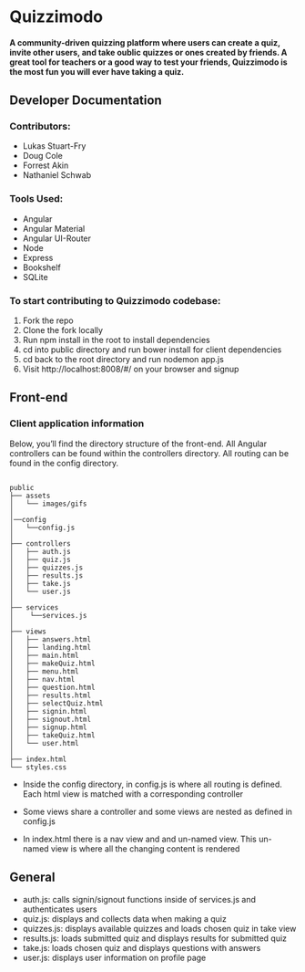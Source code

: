 # Quizzimodo

#### A community-driven quizzing platform where users can create a quiz, invite other users, and take oublic quizzes or ones created by friends. A great tool for teachers or a good way to test your friends, Quizzimodo is the most fun you will ever have taking a quiz.

## Developer Documentation

### Contributors: 

- Lukas Stuart-Fry
- Doug Cole
- Forrest Akin
- Nathaniel Schwab

### Tools Used:
- Angular
- Angular Material
- Angular UI-Router
- Node
- Express
- Bookshelf
- SQLite

### To start contributing to Quizzimodo codebase:

1. Fork the repo
2. Clone the fork locally
3. Run npm install in the root to install dependencies
4. cd into public directory and run bower install for client dependencies
5. cd back to the root directory and run nodemon app.js
6. Visit http://localhost:8008/#/ on your browser and signup 


## Front-end

### Client application information

Below, you’ll find the directory structure of the front-end. All Angular controllers can be found within the controllers directory. All routing can be found in the config directory.


```

public
├── assets
│   └── images/gifs
│ 
│──config
│   └──config.js
│ 
├── controllers
│   ├── auth.js
│   ├── quiz.js
│   ├── quizzes.js
│   ├── results.js
│   ├── take.js
│   └── user.js
│
├── services
│    └──services.js
│
├── views
│   ├── answers.html
│   ├── landing.html
│   ├── main.html
│   ├── makeQuiz.html
│   ├── menu.html
│   ├── nav.html
│   ├── question.html
│   ├── results.html
│   ├── selectQuiz.html
│   ├── signin.html
│   ├── signout.html
│   ├── signup.html
│   ├── takeQuiz.html
│   └── user.html
│
├── index.html
└── styles.css

```


- Inside the config directory, in config.js is where all routing is defined. Each html view is matched with a corresponding controller

- Some views share a controller and some views are nested as defined in config.js

- In index.html there is a nav view and and un-named view. This un-named view is where all the changing content is rendered


## General

- auth.js: calls signin/signout functions inside of services.js and authenticates users
- quiz.js: displays and collects data when making a quiz
- quizzes.js: displays available quizzes and loads chosen quiz in take view
- results.js: loads submitted quiz and displays results for submitted quiz
- take.js: loads chosen quiz and displays questions with answers
- user.js: displays user information on profile page





